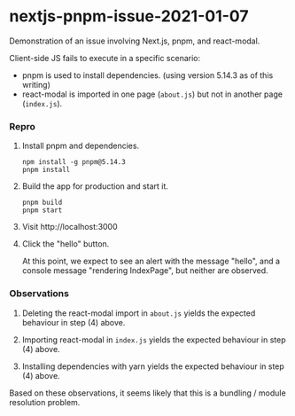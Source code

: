 # nextjs-pnpm-issue-2021-01-07

Demonstration of an issue involving Next.js, pnpm, and react-modal.

Client-side JS fails to execute in a specific scenario:

* pnpm is used to install dependencies. (using version 5.14.3 as of this writing)
* react-modal is imported in one page (`about.js`) but not in another page (`index.js`).

### Repro

1. Install pnpm and dependencies.

    ```shell
    npm install -g pnpm@5.14.3
    pnpm install
    ```

2. Build the app for production and start it.

    ```shell
    pnpm build
    pnpm start
    ```

3. Visit http://localhost:3000

4. Click the "hello" button.

   At this point, we expect to see an alert with the message "hello", and a console message "rendering IndexPage", but neither are observed.

### Observations

1. Deleting the react-modal import in `about.js` yields the expected behaviour in step (4) above.

2. Importing react-modal in `index.js` yields the expected behaviour in step (4) above.

3. Installing dependencies with yarn yields the expected behaviour in step (4) above.

Based on these observations, it seems likely that this is a bundling / module resolution problem.
